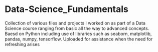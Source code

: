 # Data-Science_Fundamentals
Collection of various files and projects I worked on as part of a Data Science course ranging from basic all the way to advanced concepts.  Baesd on Python including use of libraries such as seaborn, matplotlib, pandas, numpy, tensorflow. Uploaded for assistance when the need for refreshing  arises 
